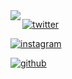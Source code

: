 <img align="left" src="https://orhun.dev/img/crow.png">

[![twitter](https://img.shields.io/badge/-@avsnrrr-313131?style=flat-square&labelColor=313131&logo=twitter&logoColor=white&color=313131)](https://twitter.com/justalghamdi)  

[![instagram](https://img.shields.io/badge/-@avsnrr-313131?style=flat-square&labelColor=313131&logo=Instagram&logoColor=white&color=313131)](https://www.instagram.com/justalghamdi)

[![github](https://img.shields.io/badge/-@avsnr-313131?style=flat-square&labelColor=313131&logo=Github&logoColor=white&color=313131)](https://www.github.com/justalghamdi)

